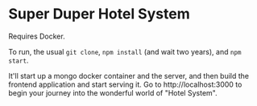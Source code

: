 # Super Duper Hotel System

Requires Docker.

To run, the usual `git clone`, `npm install` (and wait two years), and
`npm start`.

It'll start up a mongo docker container and the server, and then build the
frontend application and start serving it. Go to http://localhost:3000 to begin
your journey into the wonderful world of "Hotel System".
